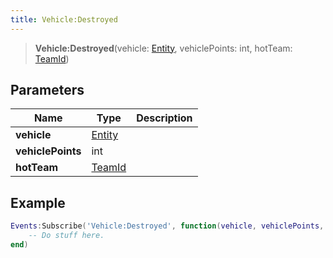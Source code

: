```yaml
---
title: Vehicle:Destroyed
---
```


> **Vehicle:Destroyed**(vehicle: [Entity](/vext/ref/shared/type/entity), vehiclePoints: int, hotTeam: [TeamId](/vext/ref/fb/teamid))

## Parameters

| Name | Type | Description |
| ---- | ---- | ----------- |
| **vehicle** | [Entity](/vext/ref/shared/type/entity) |  |
| **vehiclePoints** | int |  |
| **hotTeam** | [TeamId](/vext/ref/fb/teamid) |  |

## Example

```lua
Events:Subscribe('Vehicle:Destroyed', function(vehicle, vehiclePoints, hotTeam)
    -- Do stuff here.
end)
```
